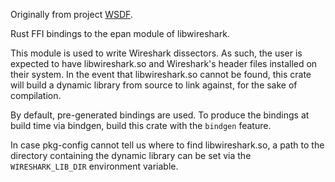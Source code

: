Originally from project [WSDF](https://github.com/ghpr-asia/wsdf).

Rust FFI bindings to the epan module of libwireshark.

This module is used to write Wireshark dissectors. As such, the user is
expected to have libwireshark.so and Wireshark's header files installed on
their system. In the event that libwireshark.so cannot be found, this crate
will build a dynamic library from source to link against, for the sake of
compilation.

By default, pre-generated bindings are used. To produce the bindings at build
time via bindgen, build this crate with the `bindgen` feature.

In case pkg-config cannot tell us where to find libwireshark.so, a path to the
directory containing the dynamic library can be set via the `WIRESHARK_LIB_DIR`
environment variable.

